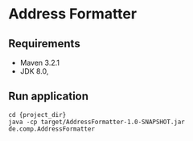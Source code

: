 # Address Formatter

## Requirements

- Maven 3.2.1 
- JDK 8.0,

## Run application
```
cd {project_dir}
java -cp target/AddressFormatter-1.0-SNAPSHOT.jar de.comp.AddressFormatter
```
